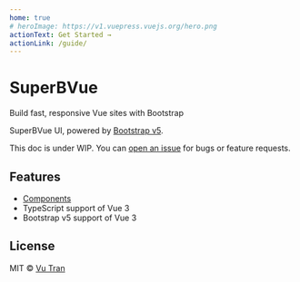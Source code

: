 ```yaml
---
home: true
# heroImage: https://v1.vuepress.vuejs.org/hero.png
actionText: Get Started →
actionLink: /guide/
---
```


# SuperBVue
Build fast, responsive Vue sites with Bootstrap

SuperBVue UI, powered by [Bootstrap v5](https://getbootstrap.com/).

This doc is under WIP. You can [open an issue](https://github.com/superbvue/superbvue-docs/issues/new) for bugs or feature requests.

## Features

- [Components](/guide/components.html)
- TypeScript support of Vue 3
- Bootstrap v5 support of Vue 3

## License

MIT © [Vu Tran](https://github.com/vutran6853)
